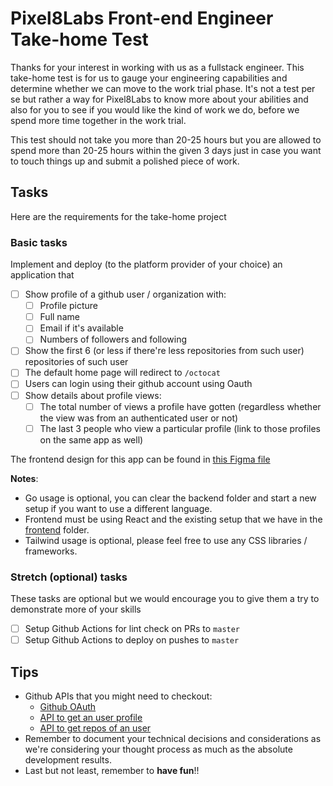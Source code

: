 # Pixel8Labs Front-end Engineer Take-home Test

Thanks for your interest in working with us as a fullstack engineer.
This take-home test is for us to gauge your engineering capabilities and determine
whether we can move to the work trial phase. It's not a test per se but rather a
way for Pixel8Labs to know more about your abilities and also for you to see if
you would like the kind of work we do, before we spend more time together in the
work trial.

This test should not take you more than 20-25 hours but you are allowed to spend more
than 20-25 hours within the given 3 days just in case you want to touch things up and
submit a polished piece of work.

## Tasks

Here are the requirements for the take-home project

### Basic tasks

Implement and deploy (to the platform provider of your choice) an application that

- [ ] Show profile of a github user / organization with:
  - [ ] Profile picture
  - [ ] Full name
  - [ ] Email if it's available
  - [ ] Numbers of followers and following
- [ ] Show the first 6 (or less if there're less repositories from such user) repositories of such user
- [ ] The default home page will redirect to `/octocat`
- [ ] Users can login using their github account using Oauth
- [ ] Show details about profile views:
  - [ ] The total number of views a profile have gotten (regardless whether the view was from an authenticated user or not)
  - [ ] The last 3 people who view a particular profile (link to those profiles on the same app as well)

The frontend design for this app can be found in [this Figma file](https://www.figma.com/file/fLiLQfjSF6X7pEfHli2Lwh/Fullstack-Engineer-Test-Case?type=design&node-id=0%3A1&mode=design&t=RfULQB2MF956TxTT-1)

**Notes**:

- Go usage is optional, you can clear the backend folder and start a new setup if you want to use a different language.
- Frontend must be using React and the existing setup that we have in the [frontend](./frontend/) folder.
- Tailwind usage is optional, please feel free to use any CSS libraries / frameworks.

### Stretch (optional) tasks

These tasks are optional but we would encourage you to give them a try to demonstrate more of your skills

- [ ] Setup Github Actions for lint check on PRs to `master`
- [ ] Setup Github Actions to deploy on pushes to `master`

## Tips

- Github APIs that you might need to checkout:
  - [Github OAuth](https://docs.github.com/en/apps/oauth-apps/building-oauth-apps/authorizing-oauth-apps)
  - [API to get an user profile](https://docs.github.com/en/free-pro-team@latest/rest/users/users?apiVersion=2022-11-28#get-a-user)
  - [API to get repos of an user](https://docs.github.com/en/free-pro-team@latest/rest/repos/repos?apiVersion=2022-11-28#list-repositories-for-a-user)
- Remember to document your technical decisions and considerations as we're considering your thought process as much as the absolute development results.
- Last but not least, remember to **have fun**!!
